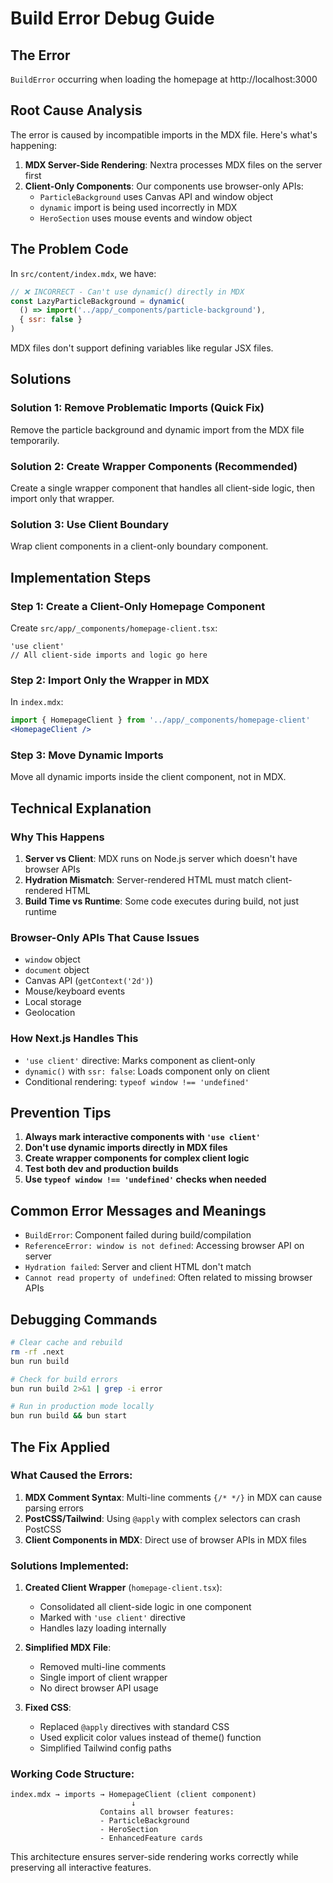 # Build Error Debug Guide

## The Error
`BuildError` occurring when loading the homepage at http://localhost:3000

## Root Cause Analysis

The error is caused by incompatible imports in the MDX file. Here's what's happening:

1. **MDX Server-Side Rendering**: Nextra processes MDX files on the server first
2. **Client-Only Components**: Our components use browser-only APIs:
   - `ParticleBackground` uses Canvas API and window object
   - `dynamic` import is being used incorrectly in MDX
   - `HeroSection` uses mouse events and window object

## The Problem Code

In `src/content/index.mdx`, we have:
```jsx
// ❌ INCORRECT - Can't use dynamic() directly in MDX
const LazyParticleBackground = dynamic(
  () => import('../app/_components/particle-background'),
  { ssr: false }
)
```

MDX files don't support defining variables like regular JSX files.

## Solutions

### Solution 1: Remove Problematic Imports (Quick Fix)
Remove the particle background and dynamic import from the MDX file temporarily.

### Solution 2: Create Wrapper Components (Recommended)
Create a single wrapper component that handles all client-side logic, then import only that wrapper.

### Solution 3: Use Client Boundary
Wrap client components in a client-only boundary component.

## Implementation Steps

### Step 1: Create a Client-Only Homepage Component
Create `src/app/_components/homepage-client.tsx`:
```tsx
'use client'
// All client-side imports and logic go here
```

### Step 2: Import Only the Wrapper in MDX
In `index.mdx`:
```jsx
import { HomepageClient } from '../app/_components/homepage-client'
<HomepageClient />
```

### Step 3: Move Dynamic Imports
Move all dynamic imports inside the client component, not in MDX.

## Technical Explanation

### Why This Happens
1. **Server vs Client**: MDX runs on Node.js server which doesn't have browser APIs
2. **Hydration Mismatch**: Server-rendered HTML must match client-rendered HTML
3. **Build Time vs Runtime**: Some code executes during build, not just runtime

### Browser-Only APIs That Cause Issues
- `window` object
- `document` object
- Canvas API (`getContext('2d')`)
- Mouse/keyboard events
- Local storage
- Geolocation

### How Next.js Handles This
- `'use client'` directive: Marks component as client-only
- `dynamic()` with `ssr: false`: Loads component only on client
- Conditional rendering: `typeof window !== 'undefined'`

## Prevention Tips

1. **Always mark interactive components with `'use client'`**
2. **Don't use dynamic imports directly in MDX files**
3. **Create wrapper components for complex client logic**
4. **Test both dev and production builds**
5. **Use `typeof window !== 'undefined'` checks when needed**

## Common Error Messages and Meanings

- `BuildError`: Component failed during build/compilation
- `ReferenceError: window is not defined`: Accessing browser API on server
- `Hydration failed`: Server and client HTML don't match
- `Cannot read property of undefined`: Often related to missing browser APIs

## Debugging Commands

```bash
# Clear cache and rebuild
rm -rf .next
bun run build

# Check for build errors
bun run build 2>&1 | grep -i error

# Run in production mode locally
bun run build && bun start
```

## The Fix Applied

### What Caused the Errors:
1. **MDX Comment Syntax**: Multi-line comments `{/* */}` in MDX can cause parsing errors
2. **PostCSS/Tailwind**: Using `@apply` with complex selectors can crash PostCSS
3. **Client Components in MDX**: Direct use of browser APIs in MDX files

### Solutions Implemented:

1. **Created Client Wrapper** (`homepage-client.tsx`):
   - Consolidated all client-side logic in one component
   - Marked with `'use client'` directive
   - Handles lazy loading internally

2. **Simplified MDX File**:
   - Removed multi-line comments
   - Single import of client wrapper
   - No direct browser API usage

3. **Fixed CSS**:
   - Replaced `@apply` directives with standard CSS
   - Used explicit color values instead of theme() function
   - Simplified Tailwind config paths

### Working Code Structure:
```
index.mdx → imports → HomepageClient (client component)
                           ↓
                    Contains all browser features:
                    - ParticleBackground
                    - HeroSection  
                    - EnhancedFeature cards
```

This architecture ensures server-side rendering works correctly while preserving all interactive features.